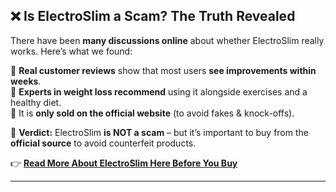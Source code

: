 
## ❌ Is ElectroSlim a Scam? The Truth Revealed  

There have been **many discussions online** about whether ElectroSlim really works. Here’s what we found:  

🔹 **Real customer reviews** show that most users **see improvements within weeks**.  
🔹 **Experts in weight loss recommend** using it alongside exercises and a healthy diet.  
🔹 It is **only sold on the official website** (to avoid fakes & knock-offs).  

📌 **Verdict:** ElectroSlim **is NOT a scam** – but it’s important to buy from the **official source** to avoid counterfeit products.  

👉 **[Read More About ElectroSlim Here Before You Buy](https://clevershopper.info/electroslim-reviews-is-this-powder-legit-or-scam/)**  

---
